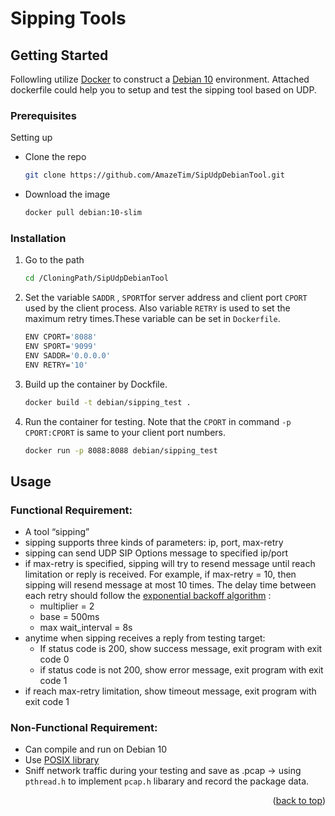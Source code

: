 <!-- GETTING STARTED -->
<a name="readme-top"></a>
# Sipping Tools
## Getting Started

Followling utilize [Docker](https://www.docker.com/) to construct a [Debian 10](https://www.debian.org/releases/index.zh-tw.html) environment. Attached dockerfile could help you to setup and test the sipping tool based on UDP.

### Prerequisites

Setting up
* Clone the repo
  ```sh
  git clone https://github.com/AmazeTim/SipUdpDebianTool.git
  ```
* Download the image
  ```sh
  docker pull debian:10-slim
  ```

### Installation

1. Go to the path
   ```sh
   cd /CloningPath/SipUdpDebianTool
   ```
2. Set the variable `SADDR` , `SPORT`for server address and client port `CPORT` used by the client process. Also variable `RETRY` is used to set the maximum retry times.These variable can be set in `Dockerfile`.
   ```sh
   ENV CPORT='8088'
   ENV SPORT='9099'
   ENV SADDR='0.0.0.0'
   ENV RETRY='10'
   ```
3. Build up the container by Dockfile.
   ```sh
   docker build -t debian/sipping_test .
   ```
4. Run the container for testing. Note that the `CPORT` in command `-p CPORT:CPORT` is same to your client port numbers.
   ```sh
   docker run -p 8088:8088 debian/sipping_test
   ```

<!-- USAGE EXAMPLES -->
## Usage
### Functional Requirement:
* A tool “sipping” 
* sipping supports three kinds of parameters: ip, port, max-retry 
* sipping can send UDP SIP Options message to specified ip/port 
* if max-retry is specified, sipping will try to resend message until reach limitation or reply is received. For example, if max-retry = 10, then sipping will resend message at most 10 times. The delay time between each retry should follow the [exponential backoff algorithm](https://www.baeldung.com/resilience4j-backoff-jitter) :
  * multiplier = 2
  * base = 500ms 
  * max wait_interval = 8s
* anytime when sipping receives a reply from testing target:
  * If status code is 200, show success message, exit program with exit code 0 
  * if status code is not 200, show error message, exit program with exit code 1
* if reach max-retry limitation, show timeout message, exit program with exit code 1
### Non-Functional Requirement:
* Can compile and run on Debian 10 
* Use [POSIX library](https://zh.wikipedia.org/zh-tw/C_POSIX_library) 
* Sniff network traffic during your testing and save as .pcap -> using  `pthread.h` to implement `pcap.h` libarary and record the package data.
<p align="right">(<a href="#readme-top">back to top</a>)</p>